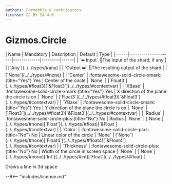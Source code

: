 ```yaml
---
authors: Formabble & contributors
license: CC-BY-SA-4.0
---
```



# Gizmos.Circle

<div class="sh-parameters" markdown="1">
| Name | Mandatory | Description | Default | Type |
|------|---------------------|-------------|---------|------|
| `⬅️ Input` ||The input of the shard, if any | | [`Any`](../../types/#any) |
| `Output ➡️` ||The resulting output of the shard | | [`None`](../../types/#none) |
| `Center` | :fontawesome-solid-circle-xmark:{title="Yes"} Yes  | Center of the circle | `None` | [`Float3`](../../types/#float3)[`&Float3`](../../types/#contextvar) |
| `XBase` | :fontawesome-solid-circle-xmark:{title="Yes"} Yes  | X direction of the plane the circle is on | `None` | [`Float3`](../../types/#float3)[`&Float3`](../../types/#contextvar) |
| `YBase` | :fontawesome-solid-circle-xmark:{title="Yes"} Yes  | Y direction of the plane the circle is on | `None` | [`Float3`](../../types/#float3)[`&Float3`](../../types/#contextvar) |
| `Radius` | :fontawesome-solid-circle-plus:{title="No"} No  | Radius | `None` | [`None`](../../types/#none)[`Float`](../../types/#float)[`&Float`](../../types/#contextvar) |
| `Color` | :fontawesome-solid-circle-plus:{title="No"} No  | Linear color of the circle | `None` | [`None`](../../types/#none)[`Float4`](../../types/#float4)[`&Float4`](../../types/#contextvar) |
| `Thickness` | :fontawesome-solid-circle-plus:{title="No"} No  | Width of the circle in screen space | `None` | [`None`](../../types/#none)[`Int`](../../types/#int)[`Float`](../../types/#float) |

</div>

Draws a line in 3d space

--8<-- "includes/license.md"

